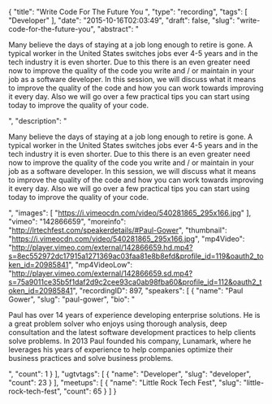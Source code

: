 {
  "title": "Write Code For The Future You ",
  "type": "recording",
  "tags": [
    "Developer"
  ],
  "date": "2015-10-16T02:03:49",
  "draft": false,
  "slug": "write-code-for-the-future-you",
  "abstract": "<p>Many believe the days of staying at a job long enough to retire is gone. A typical worker in the United States switches jobs ever 4-5 years and in the tech industry it is even shorter. Due to this there is an even greater need now to improve the quality of the code you write and / or maintain in your job as a software developer. In this session, we will discuss what it means to improve the quality of the code and how you can work towards improving it every day. Also we will go over a few practical tips you can start using today to improve the quality of your code.</p>",
  "description": "<p>Many believe the days of staying at a job long enough to retire is gone. A typical worker in the United States switches jobs ever 4-5 years and in the tech industry it is even shorter. Due to this there is an even greater need now to improve the quality of the code you write and / or maintain in your job as a software developer. In this session, we will discuss what it means to improve the quality of the code and how you can work towards improving it every day. Also we will go over a few practical tips you can start using today to improve the quality of your code.</p>",
  "images": [
    "https://i.vimeocdn.com/video/540281865_295x166.jpg"
  ],
  "vimeo": "142866659",
  "moreinfo": "http://lrtechfest.com/speakerdetails/#Paul-Gower",
  "thumbnail": "https://i.vimeocdn.com/video/540281865_295x166.jpg",
  "mp4Video": "http://player.vimeo.com/external/142866659.hd.mp4?s=8ec552972dc17915a1271369ac03faa81e8b8efd&profile_id=119&oauth2_token_id=20985841",
  "mp4VideoLow": "http://player.vimeo.com/external/142866659.sd.mp4?s=75a9011ce35b5f1daf2d9c2cee93ca0ab98fba60&profile_id=112&oauth2_token_id=20985841",
  "recordingID": 897,
  "speakers": [
    {
      "name": "Paul Gower",
      "slug": "paul-gower",
      "bio": "<p>Paul has over 14 years of experience developing enterprise solutions. He is a great problem solver who enjoys using thorough analysis, deep consultation and the latest software development practices to help clients solve problems. In 2013 Paul founded his company, Lunamark, where he leverages his years of experience to help companies optimize their business practices and solve business problems.</p>",
      "count": 1
    }
  ],
  "ugtvtags": [
    {
      "name": "Developer",
      "slug": "developer",
      "count": 23
    }
  ],
  "meetups": [
    {
      "name": "Little Rock Tech Fest",
      "slug": "little-rock-tech-fest",
      "count": 65
    }
  ]
}